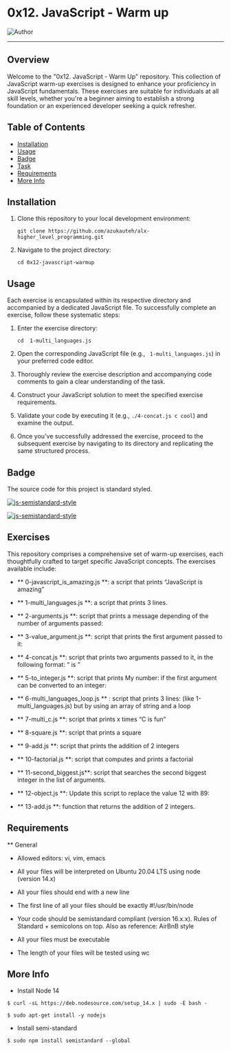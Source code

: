 # 0x12. JavaScript - Warm up

![Author](https://img.shields.io/badge/Author-Azuka%20Uteh-blue.svg)

---

## Overview

Welcome to the "0x12. JavaScript - Warm Up" repository. This collection of JavaScript warm-up exercises is designed to enhance your proficiency in JavaScript fundamentals. These exercises are suitable for individuals at all skill levels, whether you're a beginner aiming to establish a strong foundation or an experienced developer seeking a quick refresher.

## Table of Contents

- [Installation](#installation)
- [Usage](#usage)
- [Badge](#Badge)
- [Task](#Task)
- [Requirements](#Requirements)
- [More Info](#More-Info)

## Installation

1. Clone this repository to your local development environment:

   ```
   git clone https://github.com/azukauteh/alx-higher_level_programming.git
   ```

2. Navigate to the project directory:

   ```
   cd 0x12-javascript-warmup
   ```

## Usage

Each exercise is encapsulated within its respective directory and accompanied by a dedicated JavaScript file. To successfully complete an exercise, follow these systematic steps:

1. Enter the exercise directory:

   ```
   cd  1-multi_languages.js
   ```

2. Open the corresponding JavaScript file (e.g., ` 1-multi_languages.js`) in your preferred code editor.

3. Thoroughly review the exercise description and accompanying code comments to gain a clear understanding of the task.

4. Construct your JavaScript solution to meet the specified exercise requirements.

5. Validate your code by executing it (e.g., `./4-concat.js c cool`) and examine the output.

6. Once you've successfully addressed the exercise, proceed to the subsequent exercise by navigating to its directory and replicating the same structured process.


## Badge
The source code for this project is standard styled.

[![js-semistandard-style](https://raw.githubusercontent.com/standard/semistandard/master/badge.svg)](https://github.com/standard/semistandard)

[![js-semistandard-style](https://img.shields.io/badge/code%20style-semistandard-brightgreen.svg)](https://github.com/standard/semistandard)


## Exercises

This repository comprises a comprehensive set of warm-up exercises, each thoughtfully crafted to target specific JavaScript concepts. The exercises available include:

- ** 0-javascript_is_amazing.js **: a script that prints “JavaScript is amazing”

- ** 1-multi_languages.js **: a script that prints 3 lines.

- ** 2-arguments.js **: script that prints a message depending of the number of arguments passed:

- ** 3-value_argument.js **: script that prints the first argument passed to it:

- ** 4-concat.js **: script that prints two arguments passed to it, in the following format: “ is ”

- ** 5-to_integer.js **: script that prints My number: <first argument converted in integer> if the first argument can be converted to an integer:

- ** 6-multi_languages_loop.js ** : script that prints 3 lines: (like 1-multi_languages.js) but by using an array of string and a loop
   
- ** 7-multi_c.js **: script that prints x times “C is fun”
  
- ** 8-square.js **: script that prints a square

- ** 9-add.js **:  script that prints the addition of 2 integers

- ** 10-factorial.js **: script that computes and prints a factorial

- ** 11-second_biggest.js**: script that searches the second biggest integer in the list of arguments.

- ** 12-object.js **: Update this script to replace the value 12 with 89: 

- ** 13-add.js **:  function that returns the addition of 2 integers.


## Requirements

** General

- Allowed editors: vi, vim, emacs

- All your files will be interpreted on Ubuntu 20.04 LTS using node (version 14.x)

- All your files should end with a new line

- The first line of all your files should be exactly #!/usr/bin/node

- Your code should be semistandard compliant (version 16.x.x). Rules of Standard + semicolons on top. Also as reference: AirBnB style

- All your files must be executable

- The length of your files will be tested using wc




## More Info

- Install Node 14
```
$ curl -sL https://deb.nodesource.com/setup_14.x | sudo -E bash -

$ sudo apt-get install -y nodejs
```
- Install semi-standard
```
$ sudo npm install semistandard --global

```
